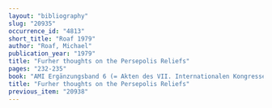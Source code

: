 ```yaml
---
layout: "bibliography"
slug: "20935"
occurrence_id: "4813"
short_title: "Roaf 1979"
author: "Roaf, Michael"
publication_year: "1979"
title: "Furher thoughts on the Persepolis Reliefs"
pages: "232-235"
book: "AMI Ergänzungsband 6 (= Akten des VII. Internationalen Kongresses für iranische Kunst and Archäologie)"
title: "Furher thoughts on the Persepolis Reliefs"
previous_item: "20938"
---
```

